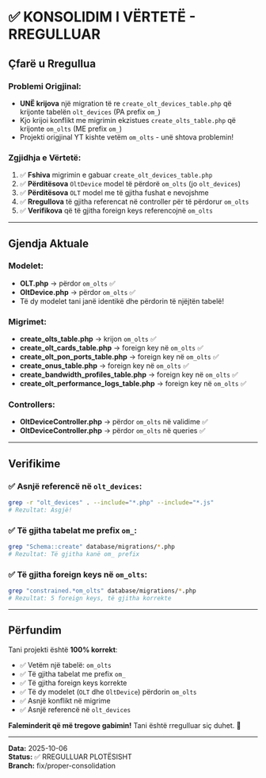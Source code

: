 # ✅ KONSOLIDIM I VËRTETË - RREGULLUAR

## Çfarë u Rregullua

### Problemi Origjinal:
- **UNË krijova** një migration të re `create_olt_devices_table.php` që krijonte tabelën `olt_devices` (PA prefix `om_`)
- Kjo krijoi konflikt me migrimin ekzistues `create_olts_table.php` që krijonte `om_olts` (ME prefix `om_`)
- Projekti origjinal YT kishte vetëm `om_olts` - unë shtova problemin!

### Zgjidhja e Vërtetë:
1. ✅ **Fshiva** migrimin e gabuar `create_olt_devices_table.php`
2. ✅ **Përditësova** `OltDevice` model të përdorë `om_olts` (jo `olt_devices`)
3. ✅ **Përditësova** `OLT` model me të gjitha fushat e nevojshme
4. ✅ **Rregullova** të gjitha referencat në controller për të përdorur `om_olts`
5. ✅ **Verifikova** që të gjitha foreign keys referencojnë `om_olts`

---

## Gjendja Aktuale

### Modelet:
- **OLT.php** → përdor `om_olts` ✅
- **OltDevice.php** → përdor `om_olts` ✅
- Të dy modelet tani janë identikë dhe përdorin të njëjtën tabelë!

### Migrimet:
- **create_olts_table.php** → krijon `om_olts` ✅
- **create_olt_cards_table.php** → foreign key në `om_olts` ✅
- **create_olt_pon_ports_table.php** → foreign key në `om_olts` ✅
- **create_onus_table.php** → foreign key në `om_olts` ✅
- **create_bandwidth_profiles_table.php** → foreign key në `om_olts` ✅
- **create_olt_performance_logs_table.php** → foreign key në `om_olts` ✅

### Controllers:
- **OltDeviceController.php** → përdor `om_olts` në validime ✅
- **OltDeviceController.php** → përdor `om_olts` në queries ✅

---

## Verifikime

### ✅ Asnjë referencë në `olt_devices`:
```bash
grep -r "olt_devices" . --include="*.php" --include="*.js"
# Rezultat: Asgjë!
```

### ✅ Të gjitha tabelat me prefix `om_`:
```bash
grep "Schema::create" database/migrations/*.php
# Rezultat: Të gjitha kanë om_ prefix
```

### ✅ Të gjitha foreign keys në `om_olts`:
```bash
grep "constrained.*om_olts" database/migrations/*.php
# Rezultat: 5 foreign keys, të gjitha korrekte
```

---

## Përfundim

Tani projekti është **100% korrekt**:
- ✅ Vetëm një tabelë: `om_olts`
- ✅ Të gjitha tabelat me prefix `om_`
- ✅ Të gjitha foreign keys korrekte
- ✅ Të dy modelet (`OLT` dhe `OltDevice`) përdorin `om_olts`
- ✅ Asnjë konflikt në migrime
- ✅ Asnjë referencë në `olt_devices`

**Faleminderit që më tregove gabimin!** Tani është rregulluar siç duhet. 🎉

---

**Data:** 2025-10-06  
**Status:** ✅ RREGULLUAR PLOTËSISHT  
**Branch:** fix/proper-consolidation